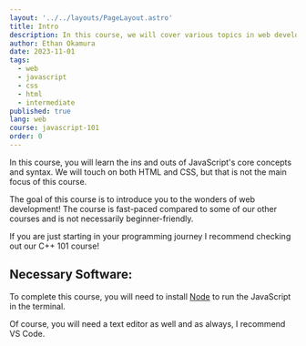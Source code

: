 ```yaml
---
layout: '../../layouts/PageLayout.astro'
title: Intro
description: In this course, we will cover various topics in web development.
author: Ethan Okamura
date: 2023-11-01
tags:
  - web
  - javascript
  - css
  - html
  - intermediate
published: true
lang: web
course: javascript-101
order: 0
---
```

In this course, you will learn the ins and outs of JavaScript's core concepts and syntax. We will touch on both HTML and CSS, but that is not the main focus of this course.

The goal of this course is to introduce you to the wonders of web development! The course is fast-paced compared to some of our other courses and is not necessarily beginner-friendly.

If you are just starting in your programming journey I recommend checking out our C++ 101 course!

## Necessary Software:
To complete this course, you will need to install [Node](https://nodejs.org/en/download) to run the JavaScript in the terminal.

Of course, you will need a text editor as well and as always, I recommend VS Code.
